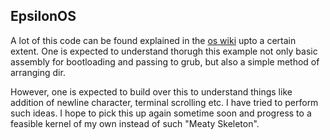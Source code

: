 ## EpsilonOS

A lot of this code can be found explained in the [os wiki](https://wiki.osdev.org/Meaty_Skeleton) upto a certain extent. One is expected to understand thorugh this example not only basic assembly for bootloading and passing to grub, but also a simple method of arranging dir.

However, one is expected to build over this to understand things like addition of newline character, terminal scrolling etc. I have tried to perform such ideas. I hope to pick this up again sometime soon and progress to a feasible kernel of my own instead of such "Meaty Skeleton".